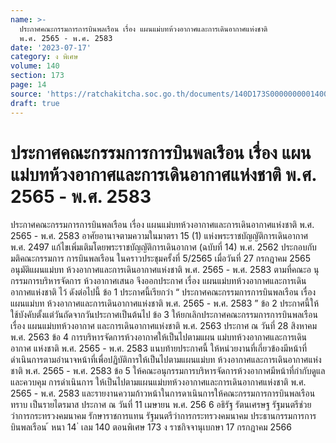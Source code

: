 ```yaml
---
name: >-
  ประกาศคณะกรรมการการบินพลเรือน เรื่อง แผนแม่บทห้วงอากาศและการเดินอากาศแห่งชาติ 
  พ.ศ. 2565 - พ.ศ. 2583
date: '2023-07-17'
category: ง พิเศษ
volume: 140
section: 173
page: 14
source: 'https://ratchakitcha.soc.go.th/documents/140D173S0000000001400.pdf'
draft: true
---
```


# ประกาศคณะกรรมการการบินพลเรือน เรื่อง แผนแม่บทห้วงอากาศและการเดินอากาศแห่งชาติ  พ.ศ. 2565 - พ.ศ. 2583

ประกาศคณะกรรมการการบินพลเรือน เรื่อง แผนแม่บทห้วงอากาศและการเดินอากาศแห่งชาติ พ.ศ. 2565 - พ.ศ. 2583 อาศัยอานาจตามความในมาตรา 15 (1) แห่งพระราชบัญญัติการเดินอากาศ พ.ศ. 2497 แก้ไขเพิ่มเติมโดยพระราชบัญญัติการเดินอากาศ (ฉบับที่ 14) พ.ศ. 2562 ประกอบกับมติคณะกรรมการ การบินพลเรือน ในคราวประชุมครั้งที่ 5/2565 เมื่อวันที่ 27 กรกฎาคม 2565 อนุมัติแผนแม่บท ห้วงอากาศและการเดินอากาศแห่งชาติ พ.ศ. 2565 - พ.ศ. 2583 ตามที่คณะอ นุกรรมการบริหารจัดการ ห้วงอากาศเสนอ จึงออกประกาศ เรื่อง แผนแม่บทห้วงอากาศและการเดินอากาศแห่งชาติ ไว้ ดังต่อไปนี้ ข้อ 1 ประกาศนี้เรียกว่า “ ประกาศคณะกรรมการการบินพลเรือน เรื่อง แผนแม่บท ห้วงอากาศและการเดินอากาศแห่งชาติ พ.ศ. 2565 - พ.ศ. 2583 ” ข้อ 2 ประกาศนี้ให้ใช้บังคับตั้งแต่วันถัดจากวันประกาศเป็นต้นไป ข้อ 3 ให้ยกเลิกประกาศคณะกรรมการการบินพลเรือน เรื่อง แผนแม่บทห้วงอากาศ และการเดินอากาศแห่งชาติ พ.ศ. 2563 ประกาศ ณ วันที่ 28 สิงหาคม พ.ศ. 2563 ข้อ 4 การบริหารจัดการห้วงอากาศให้เป็นไปตามแผน แม่บทห้วงอากาศและการเดินอากาศ แห่งชาติ พ.ศ. 2565 - พ.ศ. 2583 แนบท้ายประกาศนี้ ให้หน่วยงานที่เกี่ยวข้องมีหน้าที่ดำเนินการตามอำนาจหน้าที่เพื่อปฏิบัติการให้เป็นไปตามแผนแม่บท ห้วงอากาศและการเดินอากาศแห่งชาติ พ.ศ. 2565 - พ.ศ. 2583 ข้อ 5 ให้คณะอนุกรรมการบริหารจัดการห้วงอากาศมีหน้าที่กำกับดูแล และควบคุม การดำเนินการ ให้เป็นไปตามแผนแม่บทห้วงอากาศและการเดินอากาศแห่งชาติ พ.ศ. 2565 - พ.ศ. 2583 และรายงานความก้าวหน้าในการดาเนินการให้คณะกรรมการการบินพลเรือนทราบ เป็นรายไตรมาส ประกาศ ณ วันที่ 11 เมษายน พ.ศ. 256 6 อธิรัฐ รัตนเศรษฐ รัฐมนตรีช่วยว่าการกระทรวงคมนาคม รักษาราชการแทน รัฐมนตรีว่าการกระทรวงคมนาคม ประธานกรรมการการบินพลเรือน ้ หนา 14 ่ เลม 140 ตอนพิเศษ 173 ง ราชกิจจานุเบกษา 17 กรกฎาคม 2566

























































































































































































































































